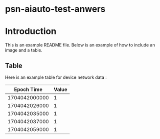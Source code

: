 # psn-aiauto-test-anwers

Introduction
=============

This is an example README file. Below is an example of how to include an image and a table.

## Table

Here is an example table for device network data :

| Epoch Time    | Value       |
|---------------|------------ |
| 1704042000000 | 1           |
| 1704042026000 | 1           |
| 1704042035000 | 1           |
| 1704042037000 | 1           |
| 1704042059000 | 1           |



